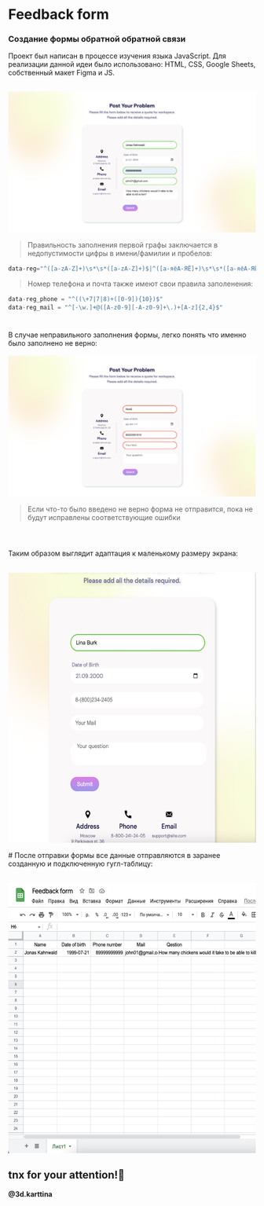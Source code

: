 # Feedback form

### Создание формы обратной обратной связи ###
Проект был написан в процессе изучения языка JavaScript. 
Для реализации данной идеи было использовано: HTML, CSS, Google Sheets, собственный макет Figma и JS.
##
![First Screen](https://github.com/Kartiina/form/blob/master/screenshots/first.png "Correct fill")
> Правильность заполнения первой графы заключается в недопустимости цифры в имени/фамилии и пробелов:
```js
data-reg="^([a-zA-Z]+)\s*\s*([a-zA-Z]+)$|^([а-яёА-ЯЁ]+)\s*\s*([а-яёА-ЯЁ]+)$"
```
> Номер телефона и почта также имеют свои правила заполенения:
```js
data-reg_phone = "^((\+7|7|8)+([0-9]){10})$"
data-reg_mail = "^[-\w.]+@([A-z0-9][-A-z0-9]+\.)+[A-z]{2,4}$"
```
#
В случае неправильного заполнения формы, легко понять что именно было заполнено не верно:<br /><br />
![2nd Screen](https://github.com/Kartiina/form/blob/master/screenshots/wrong.png "Wrong fill")
>Если что-то было введено не верно форма не отправится, пока не будут исправлены соответствующие ошибки
#
<br />
Таким образом выглядит адаптация к маленькому размеру экрана:<br /><br />
<p align="center">
  <img src="https://github.com/Kartiina/form/blob/master/screenshots/small.png" width="600" height="550" />
</p>
#
После отправки формы все данные отправляются в заранее созданную и подключенную гугл-таблицу:<br /><br />
<p align="center">
  <img src="https://github.com/Kartiina/form/blob/master/screenshots/table.png" width="600" height="550" />
</p>

## tnx for your attention!👻

**@3d.karttina**
